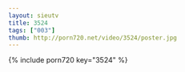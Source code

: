 ```yaml
--- 
layout: sieutv
title: 3524
tags: ["003"]
thumb: http://porn720.net/video/3524/poster.jpg
---
```

{% include porn720 key="3524" %} 
